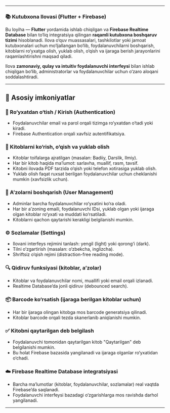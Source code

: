 
---

### 📚 Kutubxona Ilovasi (Flutter + Firebase)

Bu loyiha — **Flutter** yordamida ishlab chiqilgan va **Firebase Realtime Database** bilan to‘liq integratsiya qilingan **raqamli kutubxona boshqaruv tizimi** hisoblanadi. Ilova o‘quv muassasalari, tashkilotlar yoki jamoat kutubxonalari uchun mo‘ljallangan bo‘lib, foydalanuvchilarni boshqarish, kitoblarni ro‘yxatga olish, yuklab olish, o‘qish va ijaraga berish jarayonlarini raqamlashtirishni maqsad qiladi.

Ilova **zamonaviy, qulay va intuitiv foydalanuvchi interfeysi** bilan ishlab chiqilgan bo‘lib, administratorlar va foydalanuvchilar uchun o‘zaro aloqani soddalashtiradi.

---

## 🔑 Asosiy imkoniyatlar

### 🔐 Ro‘yxatdan o‘tish / Kirish (Authentication)

* Foydalanuvchilar email va parol orqali tizimga ro‘yxatdan o‘tadi yoki kiradi.
* Firebase Authentication orqali xavfsiz autentifikatsiya.

### 📖 Kitoblarni ko‘rish, o‘qish va yuklab olish

* Kitoblar toifalarga ajratilgan (masalan: Badiiy, Darslik, Ilmiy).
* Har bir kitob haqida ma’lumot: sarlavha, muallif, rasm, tavsif.
* Kitobni ilovada PDF tarzida o‘qish yoki telefon xotirasiga yuklab olish.
* Yuklab olish faqat ruxsat berilgan foydalanuvchilar uchun cheklanishi mumkin (xavfsizlik uchun).

### 👤 A’zolarni boshqarish (User Management)

* Adminlar barcha foydalanuvchilar ro‘yxatini ko‘ra oladi.
* Har bir a’zoning emaili, foydalanuvchi IDsi, yuklab olgan yoki ijaraga olgan kitoblar ro‘yxati va muddati ko‘rsatiladi.
* Kitoblarni qachon qaytarishi kerakligi belgilanishi mumkin.

### ⚙️ Sozlamalar (Settings)

* Ilovani interfeys rejimini tanlash: yengil (light) yoki qorong‘i (dark).
* Tilni o‘zgartirish (masalan: o‘zbekcha, inglizcha).
* Shriftsiz o‘qish rejimi (distraction-free reading mode).

### 🔍 Qidiruv funksiyasi (kitoblar, a’zolar)

* Kitoblar va foydalanuvchilar nomi, muallifi yoki email orqali izlanadi.
* Realtime Database’da jonli qidiruv (debounced search).

### 📦 Barcode ko‘rsatish (ijaraga berilgan kitoblar uchun)

* Har bir ijaraga olingan kitobga mos barcode generatsiya qilinadi.
* Kitoblar barcode orqali tezda skanerlanib aniqlanishi mumkin.

### ✅ Kitobni qaytarilgan deb belgilash

* Foydalanuvchi tomonidan qaytarilgan kitob "Qaytarilgan" deb belgilanishi mumkin.
* Bu holat Firebase bazasida yangilanadi va ijaraga olganlar ro‘yxatidan o‘chadi.

### ☁️ Firebase Realtime Database integratsiyasi

* Barcha ma’lumotlar (kitoblar, foydalanuvchilar, sozlamalar) real vaqtda Firebase’da saqlanadi.
* Foydalanuvchi interfeysi bazadagi o‘zgarishlarga mos ravishda darhol yangilanadi.

---
